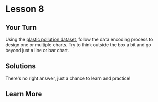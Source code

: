 # Lesson 8

## Your Turn

Using the
[plastic pollution dataset](https://github.com/rfordatascience/tidytuesday/tree/master/data/2021/2021-01-26),
follow the data encoding process to design one or multiple charts. Try to think
outside the box a bit and go beyond just a line or bar chart.

## Solutions

There's no right answer, just a chance to learn and practice!

## Learn More
